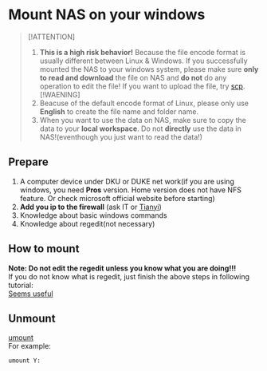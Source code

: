 # Mount NAS on your windows

> [!ATTENTION]
> 1. **This is a high risk behavior!** Because the file encode format is usually different 
between Linux & Windows. If you successfully mounted the NAS to your windows system, please 
make sure **only to read and download** the file on NAS and **do not** do any operation to edit the file! If you want to upload the file, try [scp](./Tools/linux_commands.md?id=scp).
> [!WAENING]
> 1. Beacuse of the default encode format of Linux, please only use **English** to create the file name and folder name.
> 2. When you want to use the data on NAS, make sure to copy the data to your **local workspace**. Do not **directly** use the data in NAS!(eventhough you just want to read the data!)

## Prepare
1. A computer device under DKU or DUKE net work(if you are using windows, you need **Pros** version. Home version does not have NFS feature. Or check microsoft official website before starting)
2. **Add you ip to the firewall** (ask IT or [Tianyi](mailto:tianyi.zhang2@duke.edu))
3. Knowledge about basic windows commands
4. Knowledge about regedit(not necessary)

## How to mount

**Note: Do not edit the regedit unless you know what you are doing!!!**  
If you do not know what is regedit, just finish the above steps in following tutorial:  
[Seems useful](https://graspingtech.com/mount-nfs-share-windows-10/)  

## Unmount
[umount](https://forsenergy.com/en-us/nfs_/html/0560cc79-bcc1-42bb-8866-e5cf1ee6b9f8.htm#:~:text=To%20unmount%20an%20NFS%20shared%20resource%20from%20a,umount%20%5B%20%E2%80%93f%5D%20%7B%20%E2%80%93a%20%7C%20Drive%20%7D)  
For example:  
```shell
umount Y:
```
